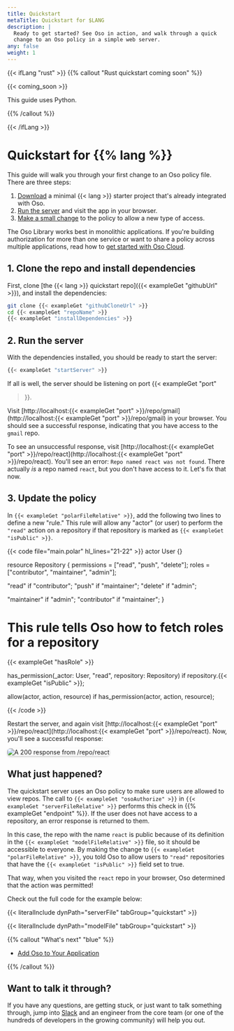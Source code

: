 ```yaml
---
title: Quickstart
metaTitle: Quickstart for $LANG
description: |
  Ready to get started? See Oso in action, and walk through a quick
  change to an Oso policy in a simple web server.
any: false
weight: 1
---
```


{{< ifLang "rust" >}}
{{% callout "Rust quickstart coming soon" %}}

{{< coming_soon >}}

This guide uses Python.

{{% /callout %}}
<div class="pb-10"></div>
{{< /ifLang >}}


# Quickstart for {{% lang %}}

This guide will walk you through your first change to an Oso policy file. There
are three steps:

1. [Download](#1-clone-the-repo-and-install-dependencies) a minimal {{< lang >}}
   starter project that's already integrated with Oso.
2. [Run the server](#2-run-the-server) and visit the app in your browser.
3. [Make a small change](#3-update-the-policy) to the policy to allow a new type
   of access.

<!-- {{% minicallout %}} -->

The Oso Library works best in monolithic applications. If you're building authorization for more than one service or want to share a policy across multiple applications, read how to [get
started with Oso Cloud](https://www.osohq.com/docs/get-started/quickstart).

<!-- {{% /minicallout %}} -->

## 1. Clone the repo and install dependencies

First, clone [the {{< lang >}} quickstart repo]({{< exampleGet "githubUrl" >}}),
and install the dependencies:

```sh
git clone {{< exampleGet "githubCloneUrl" >}}
cd {{< exampleGet "repoName" >}}
{{< exampleGet "installDependencies" >}}
```

## 2. Run the server

With the dependencies installed, you should be ready to start the server:

```sh
{{< exampleGet "startServer" >}}
```

If all is well, the server should be listening on port {{< exampleGet "port"
>}}.

Visit [http://localhost:{{< exampleGet "port" >}}/repo/gmail](http://localhost:{{< exampleGet "port" >}}/repo/gmail)
in your browser. You should see a successful response, indicating that you have
access to the `gmail` repo.

To see an unsuccessful response, visit [http://localhost:{{< exampleGet "port" >}}/repo/react](http://localhost:{{<
exampleGet "port" >}}/repo/react). You'll see an error: `Repo named react was
not found`. There actually _is_ a repo named `react`, but you don't have access
to it. Let's fix that now.

## 3. Update the policy

In `{{< exampleGet "polarFileRelative" >}}`, add the following two lines to define a new "rule." This
rule will allow any "actor" (or user) to perform the `"read"` action on a
repository if that repository is marked as `{{< exampleGet "isPublic" >}}`.

<!-- NOTE: this doesn't use literalInclude only because we need to highlight the
addition of two lines.
This code should be kept in sync with examples/quickstart/**/*.polar. -->
{{< code file="main.polar" hl_lines="21-22" >}}
actor User {}

resource Repository {
  permissions = ["read", "push", "delete"];
  roles = ["contributor", "maintainer", "admin"];

  "read" if "contributor";
  "push" if "maintainer";
  "delete" if "admin";

  "maintainer" if "admin";
  "contributor" if "maintainer";
}

# This rule tells Oso how to fetch roles for a repository
{{< exampleGet "hasRole" >}}

has_permission(_actor: User, "read", repository: Repository) if
  repository.{{< exampleGet "isPublic" >}};

allow(actor, action, resource) if
  has_permission(actor, action, resource);

{{< /code >}}

Restart the server, and again visit [http://localhost:{{< exampleGet "port" >}}/repo/react](http://localhost:{{<
exampleGet "port" >}}/repo/react). Now, you'll see a successful response:

<img src="/getting-started/quickstart/react.png" style="max-width: 350px;
box-shadow: 0 2px 4px rgba(0, 0, 0, 0.2); border-radius: 6px;" alt="A
200 response from /repo/react" />

## What just happened?

The quickstart server uses an Oso policy to make sure users are allowed to
view repos. The call to `{{< exampleGet "osoAuthorize" >}}` in `{{< exampleGet
"serverFileRelative" >}}` performs this check in {{% exampleGet "endpoint" %}}.
If the user does not have access to a repository, an error response is returned
to them.

In this case, the repo with the name `react` is public because of its definition
in the `{{< exampleGet "modelFileRelative" >}}` file, so it should be accessible
to everyone. By making the change to `{{< exampleGet "polarFileRelative" >}}`, you
told Oso to allow users to `"read"` repositories that have the `{{< exampleGet
"isPublic" >}}` field set to true.

That way, when you visited the `react` repo in your browser, Oso determined that
the action was permitted!

Check out the full code for the example below:

{{< literalInclude dynPath="serverFile" tabGroup="quickstart" >}}

{{< literalInclude dynPath="modelFile" tabGroup="quickstart" >}}

{{% callout "What's next" "blue" %}}

- [Add Oso to Your Application](application)

{{% /callout %}}

## Want to talk it through?

If you have any questions, are getting stuck, or just want to talk something
through, jump into [Slack](https://join-slack.osohq.com/) and an engineer from
the core team (or one of the hundreds of developers in the growing community)
will help you out.
